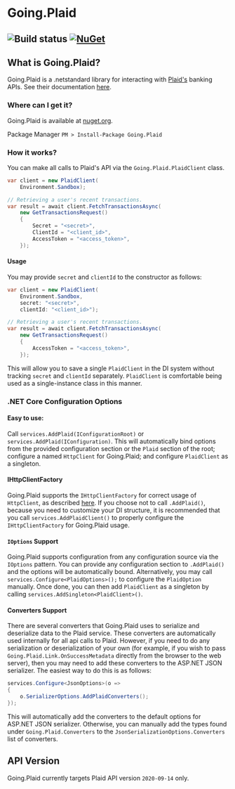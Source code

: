 # Going.Plaid
![Build status](https://github.com/viceroypenguin/Going.Plaid/actions/workflows/build.yml/badge.svg)
[![NuGet](https://img.shields.io/nuget/v/Going.Plaid.svg?style=plastic)](https://www.nuget.org/packages/Going.Plaid/)
---

## What is Going.Plaid?
Going.Plaid is a .netstandard library for interacting with [Plaid's](https://plaid.com/) banking APIs. See their documentation [here](https://plaid.com/docs/api/).

### Where can I get it?
Going.Plaid is available at [nuget.org](https://www.nuget.org/packages/Going.Plaid).

Package Manager `PM > Install-Package Going.Plaid`

### How it works?
You can make all calls to Plaid's API via the `Going.Plaid.PlaidClient` class.

```c#
var client = new PlaidClient(
	Environment.Sandbox);

// Retrieving a user's recent transactions.
var result = await client.FetchTransactionsAsync(
	new GetTransactionsRequest()
	{
		Secret = "<secret>",
		ClientId = "<client_id>",
		AccessToken = "<access_token>",
	});
```

#### Usage
You may provide `secret` and `clientId` to the constructor as follows:
```c#
var client = new PlaidClient(
	Environment.Sandbox,
	secret: "<secret>",
	clientId: "<client_id>");

// Retrieving a user's recent transactions.
var result = await client.FetchTransactionsAsync(
	new GetTransactionsRequest()
	{
		AccessToken = "<access_token>",
	});
```

This will allow you to save a single `PlaidClient` in the DI system without tracking `secret` and `clientId` separately.
`PlaidClient` is comfortable being used as a single-instance class in this manner.

### .NET Core Configuration Options

#### Easy to use:
Call `services.AddPlaid(IConfigurationRoot)` or `services.AddPlaid(IConfiguration)`. This will automatically bind options
from the provided configuration section or the `Plaid` section of the root; configure a named `HttpClient` for Going.Plaid;
and configure `PlaidClient` as a singleton. 

#### IHttpClientFactory

Going.Plaid supports the `IHttpClientFactory` for correct usage of `HttpClient`, as described [here](https://docs.microsoft.com/en-us/dotnet/architecture/microservices/implement-resilient-applications/use-httpclientfactory-to-implement-resilient-http-requests).
If you choose not to call `.AddPlaid()`, because you need to customize your DI structure, it is recommended that you call
`services.AddPlaidClient()` to properly configure the `IHttpClientFactory` for Going.Plaid usage.

#### `IOptions` Support

Going.Plaid supports configuration from any configuration source via the `IOptions` pattern.
You can provide any configuration section to `.AddPlaid()` and the options will be automatically bound.
Alternatively, you may call `services.Configure<PlaidOptions>();` to configure the `PlaidOption` manually.
Once done, you can then add `PlaidClient` as a singleton by calling `services.AddSingleton<PlaidClient>()`.

#### Converters Support

There are several converters that Going.Plaid uses to serialize and deserialize data to the Plaid service.
These converters are automatically used internally for all api calls to Plaid. However, if you need to do
any serialization or deserialization of your own (for example, if you wish to pass `Going.Plaid.Link.OnSuccessMetadata`
directly from the browser to the web server), then you may need to add these converters to the ASP.NET
JSON serializer. The easiest way to do this is as follows:

```csharp
services.Configure<JsonOptions>(o =>
{
	o.SerializerOptions.AddPlaidConverters();
});
```

This will automatically add the converters to the default options for ASP.NET JSON serializer. Otherwise,
you can manually add the types found under `Going.Plaid.Converters` to the `JsonSerializationOptions.Converters`
list of converters.

## API Version
Going.Plaid currently targets Plaid API version `2020-09-14` only.
